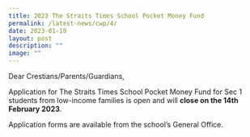 ```yaml
---
title: 2023 The Straits Times School Pocket Money Fund
permalink: /latest-news/cwp/4/
date: 2023-01-19
layout: post
description: ""
image: ""
---
```

Dear Crestians/Parents/Guardians,

Application for The Straits Times School Pocket Money Fund for Sec 1 students from low-income families is open and will **close on the 14th February 2023**.
  
Application forms are available from the school’s General Office.